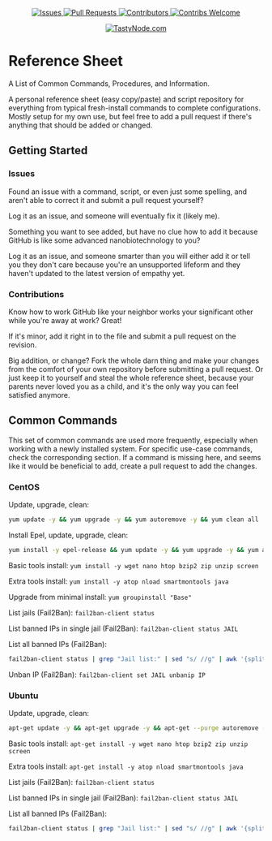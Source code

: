 <p align="center">
    <a href="https://github.com/techjwalker/reference-sheet/issues">
        <img src="https://img.shields.io/github/issues-raw/techjwalker/reference-sheet.svg?style=flat-square"
             alt="Issues">
    </a>
    <a href="https://github.com/techjwalker/reference-sheet/pulls">
        <img src="https://img.shields.io/github/issues-pr-raw/techjwalker/reference-sheet.svg?style=flat-square"
             alt="Pull Requests">
    </a>
    <a href="https://github.com/techjwalker/reference-sheet/graphs/contributors">
        <img src="https://img.shields.io/github/contributors/techjwalker/reference-sheet.svg?style=flat-square"
             alt="Contributors">
    </a>
    <a href="https://github.com/techjwalker/reference-sheet">
        <img src="https://img.shields.io/badge/contributions-welcome-brightgreen.svg?style=flat-square"
             alt="Contribs Welcome">
    </a>
</p>
<p align="center">
    <a href="https://tastynode.com">
        <img src="https://img.shields.io/badge/sponsored%20by-tastynode.com-red.svg?style=flat-square"
             alt="TastyNode.com">
    </a>
</p>

Reference Sheet
=======

A List of Common Commands, Procedures, and Information.

A personal reference sheet (easy copy/paste) and script repository for everything from typical fresh-install commands to complete configurations. Mostly setup for my own use, but feel free to add a pull request if there's anything that should be added or changed.

Getting Started
---------------

### Issues

Found an issue with a command, script, or even just some spelling, and aren't able to correct it and submit a pull request yourself?

Log it as an issue, and someone will eventually fix it (likely me).

Something you want to see added, but have no clue how to add it because GitHub is like some advanced nanobiotechnology to you?

Log it as an issue, and someone smarter than you will either add it or tell you they don't care because you're an unsupported lifeform and they haven't updated to the latest version of empathy yet.

### Contributions

Know how to work GitHub like your neighbor works your significant other while you're away at work? Great!

If it's minor, add it right in to the file and submit a pull request on the revision.

Big addition, or change? Fork the whole darn thing and make your changes from the comfort of your own repository before submitting a pull request. Or just keep it to yourself and steal the whole reference sheet, because your parents never loved you as a child, and it's the only way you can feel satisfied anymore.

Common Commands
---------------

This set of common commands are used more frequently, especially when working with a newly installed system. For specific use-case commands, check the corresponding section. If a command is missing here, and seems like it would be beneficial to add, create a pull request to add the changes.

### CentOS

Update, upgrade, clean:
```sh
yum update -y && yum upgrade -y && yum autoremove -y && yum clean all
```

Install Epel, update, upgrade, clean:
```sh
yum install -y epel-release && yum update -y && yum upgrade -y && yum autoremove -y && yum clean all
```

Basic tools install: `yum install -y wget nano htop bzip2 zip unzip screen `

Extra tools install: `yum install -y atop nload smartmontools java`

Upgrade from minimal install: `yum groupinstall "Base"`

List jails (Fail2Ban): `fail2ban-client status`

List banned IPs in single jail (Fail2Ban): `fail2ban-client status JAIL`

List all banned IPs (Fail2Ban):
```sh
fail2ban-client status | grep "Jail list:" | sed "s/ //g" | awk '{split($2,a,",");for(i in a) system("fail2ban-client status " a[i])}' | grep "Status\|IP list"
```

Unban IP (Fail2Ban): `fail2ban-client set JAIL unbanip IP`

### Ubuntu

Update, upgrade, clean:
```sh
apt-get update -y && apt-get upgrade -y && apt-get --purge autoremove -y && apt-get clean
```

Basic tools install: `apt-get install -y wget nano htop bzip2 zip unzip screen`

Extra tools install: `apt-get install -y atop nload smartmontools java`

List jails (Fail2Ban): `fail2ban-client status`

List banned IPs in single jail (Fail2Ban): `fail2ban-client status JAIL`

List all banned IPs (Fail2Ban):
```sh
fail2ban-client status | grep "Jail list:" | sed "s/ //g" | awk '{split($2,a,",");for(i in a) system("fail2ban-client status " a[i])}' | grep "Status\|IP list"
```
